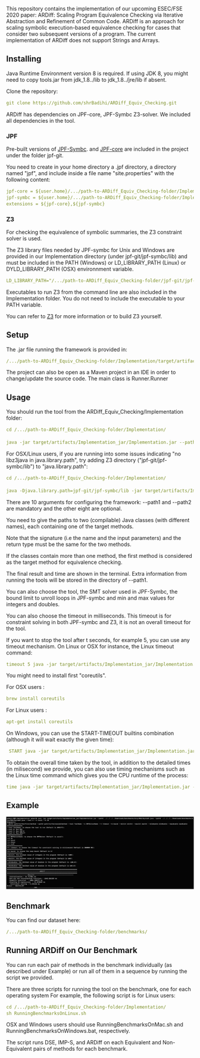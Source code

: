 This repository contains the implementation of our upcoming ESEC/FSE 2020 paper: ARDiff: Scaling Program Equivalence Checking via Iterative Abstraction and Refinement of Common Code. 
ARDiff is an approach for scaling symbolic execution-based equivalence checking for cases that consider two subsequent versions of a program.
The current implementation of ARDiff does not support Strings and Arrays.

## Installing
Java Runtime Environment version 8 is required. If using JDK 8, you might need to copy tools.jar from jdk_1.8../lib to jdk_1.8../jre/lib if absent.

Clone the repository:
````yaml
git clone https://github.com/shrBadihi/ARDiff_Equiv_Checking.git
````

ARDiff has dependencies on JPF-core, JPF-Symbc Z3-solver. We included all dependencies in the tool. 

### JPF
Pre-built versions of [JPF-Symbc](https://github.com/SymbolicPathFinder/jpf-symbc). and [JPF-core](https://https://github.com/javapathfinder/jpf-core) are included in the project under the folder jpf-git.

You need to create in your home directory a .jpf directory, a directory named "jpf", and include inside a file name "site.properties" with the following content:
````yaml
jpf-core = ${user.home}/.../path-to-ARDiff_Equiv_Checking-folder/Implementation/jpf-git/jpf-core
jpf-symbc = ${user.home}/.../path-to-ARDiff_Equiv_Checking-folder/Implementation/jpf-git/jpf-symbc
extensions = ${jpf-core},${jpf-symbc}
````

### Z3
For checking the equivalence of symbolic summaries, the Z3 constraint solver is used. 

The Z3 library files needed by JPF-symbc for Unix and Windows are provided in our Implementation directory (under jpf-git/jpf-symbc/lib) and must be included in the PATH (Windows) or LD_LIBRARY_PATH (Linux) or DYLD_LIBRARY_PATH (OSX) environnment variable.

````yaml
LD_LIBRARY_PATH="/.../path-to-ARDiff_Equiv_Checking-folder/jpf-git/jpf-symbc/lib"
````

Executables to run Z3 from the command line are also included in the Implementation folder. You do not need to include the executable to your PATH variable.

You can refer to [Z3](https://github.com/Z3Prover/z3) for more information or to build Z3 yourself.

## Setup

The .jar file running the framework is provided in:
```yaml
/.../path-to-ARDiff_Equiv_Checking-folder/Implementation/target/artifacts/Implementation_jar/Implementation.jar
```

The project can also be open as a Maven project in an IDE in order to change/update the source code. The main class is Runner.Runner

## Usage
You should run the tool from the ARDiff_Equiv_Checking/Implementation folder:
```yaml
cd /.../path-to-ARDiff_Equiv_Checking-folder/Implementation/

java -jar target/artifacts/Implementation_jar/Implementation.jar --path1 path/to/the/first/method --path2 path/to/the/second/method --tool ToolName --s SMTSolverName --t timeout --bound LoopBoundLimit --minint Integer --maxint Integer --mindouble Double --maxdouble Double
```
For OSX/Linux users, if you are running into some issues indicating "no libz3java in java.library.path", 
try adding Z3 directory ("jpf-git/jpf-symbc/lib") to "java.library.path":

```yaml
cd /.../path-to-ARDiff_Equiv_Checking-folder/Implementation/

java -Djava.library.path=jpf-git/jpf-symbc/lib -jar target/artifacts/Implementation_jar/Implementation.jar --path1 path/to/the/first/method --path2 path/to/the/second/method --tool ToolName --s SMTSolverName --t timeout --bound LoopBoundLimit --minint Integer --maxint Integer --mindouble Double --maxdouble Double
```

There are 10 arguments for configuring the framework: --path1 and --path2 are mandatory and the other eight are optional. 

You need to give the paths to two (compilable) Java classes (with different names), each containing one of the target methods.

Note that the signature (i.e the name and the input parameters) and the return type must be the same for the two methods.

If the classes contain more than one method, the first method is considered as the target method for equivalence checking. 

The final result and time are shown in the terminal. Extra information from running the tools will be stored in the directory of --path1.

You can also choose the tool, the SMT solver used in JPF-Symbc, the bound limit to unroll loops in JPF-symbc and min and max values for integers and doubles. 

You can also choose the timeout in milliseconds. This timeout is for constraint solving in both JPF-symbc and Z3, it is not an overall timeout for the tool. 

If you want to stop the tool after t seconds, for example 5, you can use any timeout mechanism.
On Linux or OSX for instance, the Linux timeout command:  

```yaml
timeout 5 java -jar target/artifacts/Implementation_jar/Implementation.jar --path1 path/to/the/first/method --path2 path/to/the/second/method --tool ToolName --s SMTSolverName --t timeout --bound LoopBoundLimit --minint Integer --maxint Integer --mindouble Double --maxdouble Double
```
You might need to install first "coreutils". 

For  OSX users :
```yaml
brew install coreutils
```

For  Linux users :
```yaml
apt-get install coreutils
```

On Windows, you can use the  START-TIMEOUT builtins combination (although it will wait exactly the given time):
```yaml
 START java -jar target/artifacts/Implementation_jar/Implementation.jar --path1 path/to/the/first/method --path2 path/to/the/second/method --tool ToolName --s SMTSolverName --t timeout --bound LoopBoundLimit --minint Integer --maxint Integer --mindouble Double --maxdouble Double & TIMEOUT /T 5
```

To obtain the overall time taken by the tool, in addition to the detailed times (in milisecond) we provide, you can also use timing mechanisms such as the Linux time command which gives you the CPU runtime of the process:
```yaml
time java -jar target/artifacts/Implementation_jar/Implementation.jar --path1 path/to/the/first/method --path2 path/to/the/second/method --tool ToolName --s SMTSolverName --t timeout --bound LoopBoundLimit --minint Integer --maxint Integer --mindouble Double --maxdouble Double
```

## Example
![](/img/eg.png)

## Benchmark 
You can find our dataset here:
```yaml
/.../path-to-ARDiff_Equiv_Checking-folder/benchmarks/
```
## Running ARDiff on Our Benchmark
You can run each pair of methods in the benchmark individually (as described under Example) or run all of them in a sequence by running the script we provided.

There are three scripts for running the tool on the benchmark, one for each operating system
For example, the following script is for Linux users:
```yaml
cd /.../path-to-ARDiff_Equiv_Checking-folder/Implementation/
sh RunningBenchmarksOnLinux.sh
```
OSX and Windows users should use RunningBenchmarksOnMac.sh and RunningBenchmarksOnWindows.bat, respectively.

The script runs DSE, IMP-S, and ARDiff on each Equivalent and Non-Equivalent pairs of methods for each benchmark. 






